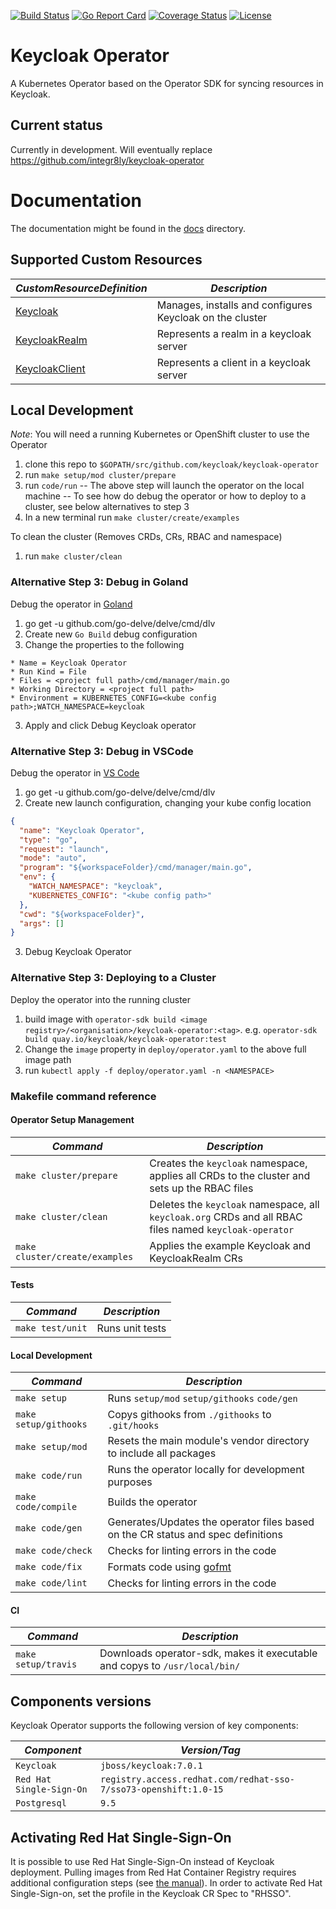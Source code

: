 [![Build Status](https://travis-ci.org/keycloak/keycloak-operator.svg?branch=master)](https://travis-ci.org/keycloak/keycloak-operator)
[![Go Report Card](https://goreportcard.com/badge/github.com/keycloak/keycloak-operator)](https://goreportcard.com/report/github.com/keycloak/keycloak-operator)
[![Coverage Status](https://coveralls.io/repos/github/keycloak/keycloak-operator/badge.svg?branch=master)](https://coveralls.io/github/keycloak/keycloak-operator?branch=master)
[![License](https://img.shields.io/badge/License-Apache%202.0-blue.svg)](https://opensource.org/licenses/Apache-2.0)

# Keycloak Operator
A Kubernetes Operator based on the Operator SDK for syncing resources in Keycloak.

## Current status
Currently in development. Will eventually replace https://github.com/integr8ly/keycloak-operator

# Documentation
The documentation might be found in the  [docs](./docs/README.asciidoc) directory.

## Supported Custom Resources
| *CustomResourceDefinition*                          | *Description*                                            |
| --------------------------------------------------- | -------------------------------------------------------- |
| [Keycloak](./deploy/crds/Keycloak.yaml)             | Manages, installs and configures Keycloak on the cluster |
| [KeycloakRealm](./deploy/crds/KeycloakRealm.yaml)   | Represents a realm in a keycloak server                  |
| [KeycloakClient](./deploy/crds/KeycloakClient.yaml) | Represents a client in a keycloak server                 |

## Local Development
*Note*: You will need a running Kubernetes or OpenShift cluster to use the Operator

1.  clone this repo to `$GOPATH/src/github.com/keycloak/keycloak-operator`
2.  run `make setup/mod cluster/prepare`
3.  run `code/run`
-- The above step will launch the operator on the local machine
-- To see how do debug the operator or how to deploy to a cluster, see below alternatives to step 3
4. In a new terminal run `make cluster/create/examples`

To clean the cluster (Removes CRDs, CRs, RBAC and namespace)
1. run `make cluster/clean`

### Alternative Step 3: Debug in Goland
Debug the operator in [Goland](https://www.jetbrains.com/go/)
1. go get -u github.com/go-delve/delve/cmd/dlv
2. Create new `Go Build` debug configuration
3. Change the properties to the following
```
* Name = Keycloak Operator
* Run Kind = File
* Files = <project full path>/cmd/manager/main.go
* Working Directory = <project full path>
* Environment = KUBERNETES_CONFIG=<kube config path>;WATCH_NAMESPACE=keycloak
```
3. Apply and click Debug Keycloak operator

### Alternative Step 3: Debug in VSCode
Debug the operator in [VS Code](https://code.visualstudio.com/docs/languages/go)
1. go get -u github.com/go-delve/delve/cmd/dlv
2. Create new launch configuration, changing your kube config location
```json
{
  "name": "Keycloak Operator",
  "type": "go",
  "request": "launch",
  "mode": "auto",
  "program": "${workspaceFolder}/cmd/manager/main.go",
  "env": {
    "WATCH_NAMESPACE": "keycloak",
    "KUBERNETES_CONFIG": "<kube config path>"
  },
  "cwd": "${workspaceFolder}",
  "args": []
}
```
3. Debug Keycloak Operator 

### Alternative Step 3: Deploying to a Cluster
Deploy the operator into the running cluster
1. build image with `operator-sdk build <image registry>/<organisation>/keycloak-operator:<tag>`. e.g. `operator-sdk build quay.io/keycloak/keycloak-operator:test`
2. Change the `image` property in `deploy/operator.yaml` to the above full image path
3. run `kubectl apply -f deploy/operator.yaml -n <NAMESPACE>`

### Makefile command reference
#### Operator Setup Management
| *Command*                      | *Description*                                                                                          |
| ------------------------------ | ------------------------------------------------------------------------------------------------------ |
| `make cluster/prepare`         | Creates the `keycloak` namespace, applies all CRDs to the cluster and sets up the RBAC files           |
| `make cluster/clean`           | Deletes the `keycloak` namespace, all `keycloak.org` CRDs and all RBAC files named `keycloak-operator` |
| `make cluster/create/examples` | Applies the example Keycloak and KeycloakRealm CRs                                                     |

#### Tests
| *Command*        | *Description*   |
| ---------------- | --------------- |
| `make test/unit` | Runs unit tests |

#### Local Development
| *Command*             | *Description*                                                                    |
| --------------------- | -------------------------------------------------------------------------------- |
| `make setup`          | Runs `setup/mod` `setup/githooks` `code/gen`                                     |
| `make setup/githooks` | Copys githooks from `./githooks` to `.git/hooks`                                 |
| `make setup/mod`      | Resets the main module's vendor directory to include all packages                |
| `make code/run`       | Runs the operator locally for development purposes                               |
| `make code/compile`   | Builds the operator                                                              |
| `make code/gen`       | Generates/Updates the operator files based on the CR status and spec definitions |
| `make code/check`     | Checks for linting errors in the code                                            |
| `make code/fix`       | Formats code using [gofmt](https://golang.org/cmd/gofmt/)                        |
| `make code/lint`      | Checks for linting errors in the code                                            |

#### CI
| *Command*           | *Description*                                                              |
| ------------------- | -------------------------------------------------------------------------- |
| `make setup/travis` | Downloads operator-sdk, makes it executable and copys to `/usr/local/bin/` |

## Components versions

Keycloak Operator supports the following version of key components:

 | *Component*              | *Version/Tag*                                                          |
 | ------------------------ | ---------------------------------------------------------------------- |
 | `Keycloak`               | `jboss/keycloak:7.0.1`                                                 |
 | `Red Hat Single-Sign-On` | `registry.access.redhat.com/redhat-sso-7/sso73-openshift:1.0-15`       |
 | `Postgresql`             | `9.5`                                                                  |

## Activating Red Hat Single-Sign-On

It is possible to use Red Hat Single-Sign-On instead of Keycloak deployment. Pulling images
from Red Hat Container Registry requires additional configuration steps
(see [the manual](https://access.redhat.com/containers/?tab=images#/registry.access.redhat.com/redhat-sso-7-tech-preview/sso-cd-openshift)).
In order to activate Red Hat Single-Sign-on, set the profile in the Keycloak CR Spec to "RHSSO".
